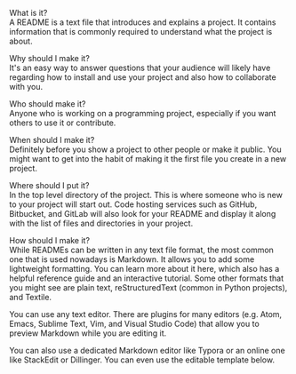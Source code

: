     
What is it?                     
A README is a text file that introduces and explains a project. It contains information that is commonly required to understand what the project is about.
                          
Why should I make it?             
It's an easy way to answer questions that your audience will likely have regarding how to install and use your project and also how to collaborate with you.
                            
Who should make it?                         
Anyone who is working on a programming project, especially if you want others to use it or contribute.
                       
When should I make it?                      
Definitely before you show a project to other people or make it public. You might want to get into the habit of making it the first file you create in a new project.
              
Where should I put it?     
In the top level directory of the project. This is where someone who is new to your project will start out. Code hosting services such as GitHub, Bitbucket, and GitLab will also look for your README and display it along with the list of files and directories in your project.
      
How should I make it?          
While READMEs can be written in any text file format, the most common one that is used nowadays is Markdown. It allows you to add some lightweight formatting. You can learn more about it here, which also has a helpful reference guide and an interactive tutorial. Some other formats that you might see are plain text, reStructuredText (common in Python projects), and Textile.  
   
You can use any text editor. There are plugins for many editors (e.g. Atom, Emacs, Sublime Text, Vim, and Visual Studio Code) that allow you to preview Markdown while you are editing it.     
     
You can also use a dedicated Markdown editor like Typora or an online one like StackEdit or Dillinger. You can even use the editable template below.
 
  
    
  
